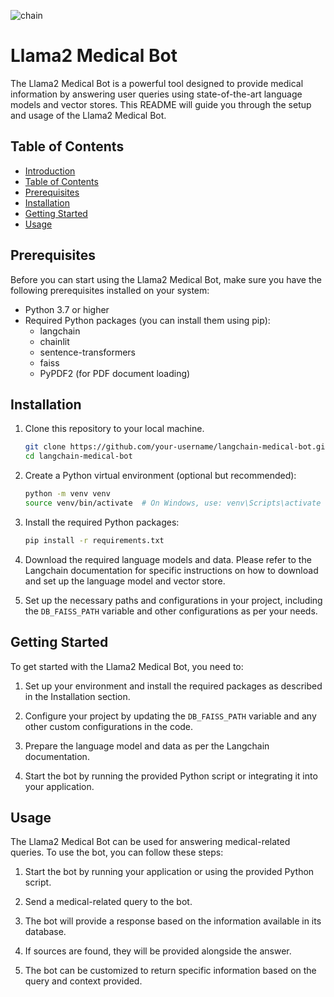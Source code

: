 ![chain](https://github.com/user-attachments/assets/5eda1309-c0d6-4a30-9bb5-0050a8c79d57)

# Llama2 Medical Bot

The Llama2 Medical Bot is a powerful tool designed to provide medical information by answering user queries using state-of-the-art language models and vector stores. This README will guide you through the setup and usage of the Llama2 Medical Bot.

## Table of Contents

- [Introduction](#langchain-medical-bot)
- [Table of Contents](#table-of-contents)
- [Prerequisites](#prerequisites)
- [Installation](#installation)
- [Getting Started](#getting-started)
- [Usage](#usage)

## Prerequisites

Before you can start using the Llama2 Medical Bot, make sure you have the following prerequisites installed on your system:

- Python 3.7 or higher
- Required Python packages (you can install them using pip):
    - langchain
    - chainlit
    - sentence-transformers
    - faiss
    - PyPDF2 (for PDF document loading)

## Installation

1. Clone this repository to your local machine.

    ```bash
    git clone https://github.com/your-username/langchain-medical-bot.git
    cd langchain-medical-bot
    ```

2. Create a Python virtual environment (optional but recommended):

    ```bash
    python -m venv venv
    source venv/bin/activate  # On Windows, use: venv\Scripts\activate
    ```

3. Install the required Python packages:

    ```bash
    pip install -r requirements.txt
    ```

4. Download the required language models and data. Please refer to the Langchain documentation for specific instructions on how to download and set up the language model and vector store.

5. Set up the necessary paths and configurations in your project, including the `DB_FAISS_PATH` variable and other configurations as per your needs.

## Getting Started

To get started with the Llama2 Medical Bot, you need to:

1. Set up your environment and install the required packages as described in the Installation section.

2. Configure your project by updating the `DB_FAISS_PATH` variable and any other custom configurations in the code.

3. Prepare the language model and data as per the Langchain documentation.

4. Start the bot by running the provided Python script or integrating it into your application.

## Usage

The Llama2 Medical Bot can be used for answering medical-related queries. To use the bot, you can follow these steps:

1. Start the bot by running your application or using the provided Python script.

2. Send a medical-related query to the bot.

3. The bot will provide a response based on the information available in its database.

4. If sources are found, they will be provided alongside the answer.

5. The bot can be customized to return specific information based on the query and context provided.

